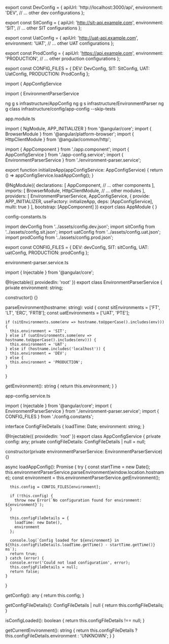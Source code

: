export const DevConfig = {
  apiUrl: 'http://localhost:3000/api',
  environment: 'DEV',
  // ... other dev configurations
};

export const SitConfig = {
  apiUrl: 'http://sit-api.example.com',
  environment: 'SIT',
  // ... other SIT configurations
};

export const UatConfig = {
  apiUrl: 'http://uat-api.example.com',
  environment: 'UAT',
  // ... other UAT configurations
};

export const ProdConfig = {
  apiUrl: 'https://api.example.com',
  environment: 'PRODUCTION',
  // ... other production configurations
};

export const CONFIG_FILES = {
  DEV: DevConfig,
  SIT: SitConfig,
  UAT: UatConfig,
  PRODUCTION: ProdConfig
};


import { AppConfigService

import { EnvironmentParserService


ng g s infrastructure/AppConfig
ng g s infrastructure/EnvironmentParser
ng g class infrastructure/config/app-config --skip-tests


app.module.ts

import { NgModule, APP_INITIALIZER } from '@angular/core';
import { BrowserModule } from '@angular/platform-browser';
import { HttpClientModule } from '@angular/common/http';

import { AppComponent } from './app.component';
import { AppConfigService } from './app-config.service';
import { EnvironmentParserService } from './environment-parser.service';

export function initializeApp(appConfigService: AppConfigService) {
  return () => appConfigService.loadAppConfig();
}

@NgModule({
  declarations: [
    AppComponent,
    // ... other components
  ],
  imports: [
    BrowserModule,
    HttpClientModule,
    // ... other modules
  ],
  providers: [
    EnvironmentParserService,
    AppConfigService,
    {
      provide: APP_INITIALIZER,
      useFactory: initializeApp,
      deps: [AppConfigService],
      multi: true
    }
  ],
  bootstrap: [AppComponent]
})
export class AppModule { }

config-constants.ts

import devConfig from '../assets/config.dev.json';
import sitConfig from '../assets/config.sit.json';
import uatConfig from '../assets/config.uat.json';
import prodConfig from '../assets/config.prod.json';

export const CONFIG_FILES = {
  DEV: devConfig,
  SIT: sitConfig,
  UAT: uatConfig,
  PRODUCTION: prodConfig
};


environment-parser.service.ts

import { Injectable } from '@angular/core';

@Injectable({
  providedIn: 'root'
})
export class EnvironmentParserService {
  private environment: string;

  constructor() {}

  parseEnvironment(hostname: string): void {
    const sitEnvironments = ['FT', 'LT', 'ERC', 'FRTB'];
    const uatEnvironments = ['UAT', 'PTE'];

    if (sitEnvironments.some(env => hostname.toUpperCase().includes(env))) {
      this.environment = 'SIT';
    } else if (uatEnvironments.some(env => hostname.toUpperCase().includes(env))) {
      this.environment = 'UAT';
    } else if (hostname.includes('localhost')) {
      this.environment = 'DEV';
    } else {
      this.environment = 'PRODUCTION';
    }
  }

  getEnvironment(): string {
    return this.environment;
  }
}





app-config.service.ts

import { Injectable } from '@angular/core';
import { EnvironmentParserService } from './environment-parser.service';
import { CONFIG_FILES } from './config.constants';

interface ConfigFileDetails {
  loadTime: Date;
  environment: string;
}

@Injectable({
  providedIn: 'root'
})
export class AppConfigService {
  private config: any;
  private configFileDetails: ConfigFileDetails | null = null;

  constructor(private environmentParserService: EnvironmentParserService) {}

  async loadAppConfig(): Promise<boolean> {
    try {
      const startTime = new Date();
      this.environmentParserService.parseEnvironment(window.location.hostname);
      const environment = this.environmentParserService.getEnvironment();

      this.config = CONFIG_FILES[environment];

      if (!this.config) {
        throw new Error(`No configuration found for environment: ${environment}`);
      }

      this.configFileDetails = {
        loadTime: new Date(),
        environment
      };

      console.log(`Config loaded for ${environment} in ${this.configFileDetails.loadTime.getTime() - startTime.getTime()} ms`);
      return true;
    } catch (error) {
      console.error('Could not load configuration', error);
      this.configFileDetails = null;
      return false;
    }
  }

  getConfig(): any {
    return this.config;
  }

  getConfigFileDetails(): ConfigFileDetails | null {
    return this.configFileDetails;
  }

  isConfigLoaded(): boolean {
    return this.configFileDetails !== null;
  }

  getCurrentEnvironment(): string {
    return this.configFileDetails ? this.configFileDetails.environment : 'UNKNOWN';
  }
}
